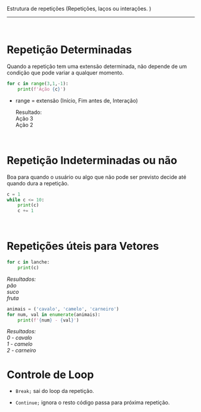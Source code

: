 Estrutura de repetições (Repetições, laços ou interações. )
***

<br/>
 
# Repetição Determinadas
Quando a repetição tem uma extensão determinada, não depende de um condição que pode variar a qualquer momento.  

```py
for c in range(3,1,-1):
    print(f'Ação {c}')
```

* range = extensão (Início, Fim antes de, Interação)  

    Resultado:  
    Ação 3  
    Ação 2  

<br/>
 
# Repetição Indeterminadas ou não
Boa para quando o usuário ou algo que não pode ser previsto decide até quando dura a repetição.

```py
c = 1
while c <= 10:
    print(c)
    c += 1
```

<br/>
 
# Repetições úteis para Vetores

```py
for c in lanche:
    print(c)
```
_Resultados:  
pão  
suco  
fruta_

```py
animais = ('cavalo', 'camelo', 'carneiro')
for num, val in enumerate(animais):
    print(f'{num} - {val}')
```
_Resultados:  
0 - cavalo   
1 - camelo  
2 - carneiro_

# Controle de Loop

* `Break;` sai do loop da repetição.	

* `Continue;` ignora o resto código passa para próxima repetição.